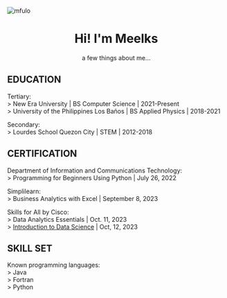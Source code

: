 <p align="left"> <img src="https://komarev.com/ghpvc/?username=mfulo&label=Profile%20views&color=0e75b6&style=flat" alt="mfulo"/> </p>
<h1 align="center">Hi! I'm Meelks</h1>
<p align="center">a few things about me...</p>


## EDUCATION
Tertiary:<br>
\> New Era University | BS Computer Science | 2021-Present <br>
\> University of the Philippines Los Baños | BS Applied Physics | 2018-2021 <br>

Secondary:<br>
\> Lourdes School Quezon City | STEM | 2012-2018 <br>


## CERTIFICATION
Department of Information and Communications Technology:<br>
\> Programming for Beginners Using Python | July 26, 2022 <br>

Simplilearn: <br>
\> Business Analytics with Excel | September 8, 2023 <br>

Skills for All by Cisco: <br>
\> Data Analytics Essentials | Oct. 11, 2023 <br>
\> [Introduction to Data Science](url) | Oct, 12, 2023 <br>


## SKILL SET
Known programming languages: <br>
\> Java <br>
\> Fortran <br>
\> Python

